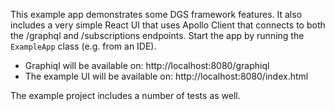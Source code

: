 This example app demonstrates some DGS framework features.
It also includes a very simple React UI that uses Apollo Client that connects to both the /graphql and /subscriptions endpoints.
Start the app by running the `ExampleApp` class (e.g. from an IDE).

* Graphiql will be available on: http://localhost:8080/graphiql
* The example UI will be available on: http://localhost:8080/index.html

The example project includes a number of tests as well.